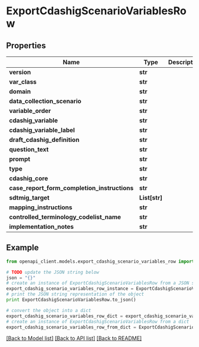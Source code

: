 # ExportCdashigScenarioVariablesRow


## Properties
Name | Type | Description | Notes
------------ | ------------- | ------------- | -------------
**version** | **str** |  | [optional] 
**var_class** | **str** |  | [optional] 
**domain** | **str** |  | [optional] 
**data_collection_scenario** | **str** |  | [optional] 
**variable_order** | **str** |  | [optional] 
**cdashig_variable** | **str** |  | [optional] 
**cdashig_variable_label** | **str** |  | [optional] 
**draft_cdashig_definition** | **str** |  | [optional] 
**question_text** | **str** |  | [optional] 
**prompt** | **str** |  | [optional] 
**type** | **str** |  | [optional] 
**cdashig_core** | **str** |  | [optional] 
**case_report_form_completion_instructions** | **str** |  | [optional] 
**sdtmig_target** | **List[str]** |  | [optional] 
**mapping_instructions** | **str** |  | [optional] 
**controlled_terminology_codelist_name** | **str** |  | [optional] 
**implementation_notes** | **str** |  | [optional] 

## Example

```python
from openapi_client.models.export_cdashig_scenario_variables_row import ExportCdashigScenarioVariablesRow

# TODO update the JSON string below
json = "{}"
# create an instance of ExportCdashigScenarioVariablesRow from a JSON string
export_cdashig_scenario_variables_row_instance = ExportCdashigScenarioVariablesRow.from_json(json)
# print the JSON string representation of the object
print ExportCdashigScenarioVariablesRow.to_json()

# convert the object into a dict
export_cdashig_scenario_variables_row_dict = export_cdashig_scenario_variables_row_instance.to_dict()
# create an instance of ExportCdashigScenarioVariablesRow from a dict
export_cdashig_scenario_variables_row_from_dict = ExportCdashigScenarioVariablesRow.from_dict(export_cdashig_scenario_variables_row_dict)
```
[[Back to Model list]](../README.md#documentation-for-models) [[Back to API list]](../README.md#documentation-for-api-endpoints) [[Back to README]](../README.md)


